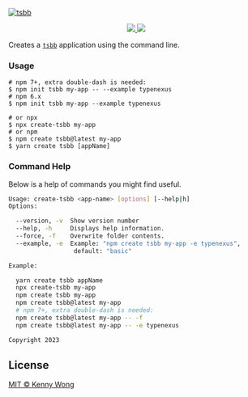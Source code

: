 [![tsbb](https://user-images.githubusercontent.com/1680273/57547188-94c60100-7390-11e9-93b2-5ebf085bb925.png)](https://github.com/jaywcjlove/tsbb)

<p align="center">
  <a href="https://github.com/jaywcjlove/tsbb/actions">
    <img src="https://github.com/jaywcjlove/tsbb/workflows/Build%20&%20Deploy/badge.svg">
  </a>
  <a href="https://www.npmjs.com/package/create-tsbb">
    <img src="https://img.shields.io/npm/v/create-tsbb.svg">
  </a>
</p>

Creates a [`tsbb`](http://jaywcjlove.github.io/tsbb) application using the command line.

### Usage

```shell
# npm 7+, extra double-dash is needed:
$ npm init tsbb my-app -- --example typenexus
# npm 6.x
$ npm init tsbb my-app --example typenexus

# or npx
$ npx create-tsbb my-app
# or npm
$ npm create tsbb@latest my-app
$ yarn create tsbb [appName]
```

### Command Help

Below is a help of commands you might find useful.

```bash
Usage: create-tsbb <app-name> [options] [--help|h]
Options:

  --version, -v  Show version number
  --help, -h     Displays help information.
  --force, -f    Overwrite folder contents.
  --example, -e  Example: "npm create tsbb my-app -e typenexus",
                  default: "basic"

Example:

  yarn create tsbb appName
  npx create-tsbb my-app
  npm create tsbb my-app
  npm create tsbb@latest my-app
  # npm 7+, extra double-dash is needed:
  npm create tsbb@latest my-app -- -f
  npm create tsbb@latest my-app -- -e typenexus

Copyright 2023
```

## License

[MIT © Kenny Wong](https://github.com/jaywcjlove/tsbb/blob/master/LICENSE)
